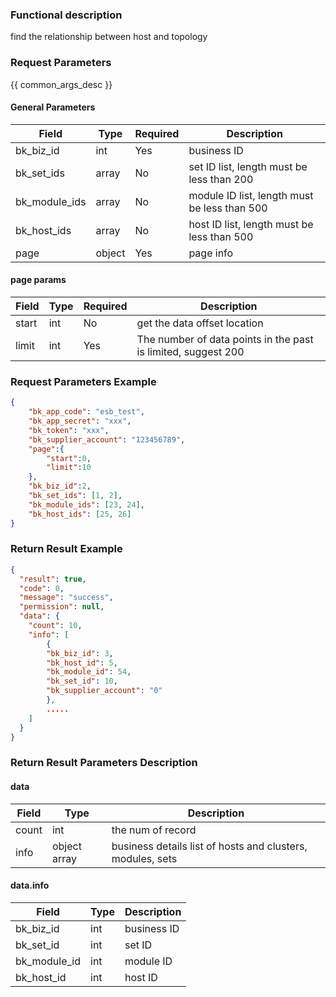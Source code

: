 ### Functional description

find the relationship between host and topology

### Request Parameters

{{ common_args_desc }}

#### General Parameters

| Field                 |  Type      | Required	   |  Description          |
|----------------------|------------|--------|-----------------------------|
| bk_biz_id| int| Yes| business ID|
| bk_set_ids|array | No |  set ID list, length must be less than 200|
| bk_module_ids|array | No|  module ID list, length must be less than 500|
| bk_host_ids|array | No | host ID list, length must be less than 500|
| page| object| Yes| page info |



#### page params

| Field                 |  Type      | Required	   |  Description          |
|--------|------------|-----------|-----------|
|start|int|No|get the data offset location|
|limit|int|Yes|The number of data points in the past is limited, suggest 200|


### Request Parameters Example

``` json
{
    "bk_app_code": "esb_test",
    "bk_app_secret": "xxx",
    "bk_token": "xxx",
    "bk_supplier_account": "123456789",
    "page":{
        "start":0,
        "limit":10
    },
    "bk_biz_id":2,
    "bk_set_ids": [1, 2],
    "bk_module_ids": [23, 24],
    "bk_host_ids": [25, 26]
}
```

### Return Result Example

```json
{
  "result": true,
  "code": 0,
  "message": "success",
  "permission": null,
  "data": {
    "count": 10,
    "info": [
        {
        "bk_biz_id": 3,
        "bk_host_id": 5,
        "bk_module_id": 54,
        "bk_set_id": 10,
        "bk_supplier_account": "0"
        },
        .....
    ]
  }
}
```


### Return Result Parameters Description

#### data 

| Field       | Type     | Description         |
|------------|----------|--------------|
| count| int| the num of record|
| info| object array |  business details list of hosts and clusters, modules, sets|


#### data.info


| Field       | Type     | Description         |
|------------|----------|--------------|
| bk_biz_id | int | business ID |
| bk_set_id | int | set ID |
| bk_module_id | int | module ID |
| bk_host_id | int | host ID |

